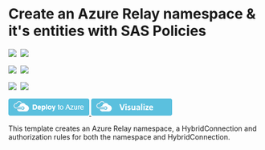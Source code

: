 # Create an Azure Relay namespace & it's entities with SAS Policies

<IMG SRC="https://azurequickstartsservice.blob.core.windows.net/badges/301-azure-relay-create-authrule-namespace-and-hybridconnection/PublicLastTestDate.svg" />&nbsp;
<IMG SRC="https://azurequickstartsservice.blob.core.windows.net/badges/301-azure-relay-create-authrule-namespace-and-hybridconnection/PublicDeployment.svg" />&nbsp;

<IMG SRC="https://azurequickstartsservice.blob.core.windows.net/badges/301-azure-relay-create-authrule-namespace-and-hybridconnection/FairfaxLastTestDate.svg" />&nbsp;
<IMG SRC="https://azurequickstartsservice.blob.core.windows.net/badges/301-azure-relay-create-authrule-namespace-and-hybridconnection/FairfaxDeployment.svg" />&nbsp;

<IMG SRC="https://azurequickstartsservice.blob.core.windows.net/badges/301-azure-relay-create-authrule-namespace-and-hybridconnection/BestPracticeResult.svg" />&nbsp;
<IMG SRC="https://azurequickstartsservice.blob.core.windows.net/badges/301-azure-relay-create-authrule-namespace-and-hybridconnection/CredScanResult.svg" />&nbsp;

<a href="https://portal.azure.com/#create/Microsoft.Template/uri/https%3A%2F%2Fraw.githubusercontent.com%2FAzure%2Fazure-quickstart-templates%2Fmaster%2F301-azure-relay-create-authrule-namespace-and-hybridconnection%2Fazuredeploy.json" target="_blank">
    <img src="https://raw.githubusercontent.com/Azure/azure-quickstart-templates/master/1-CONTRIBUTION-GUIDE/images/deploytoazure.png"/>
</a>

<a href="http://armviz.io/#/?load=https%3A%2F%2Fraw.githubusercontent.com%2FAzure%2Fazure-quickstart-templates%2Fmaster%2F301-azure-relay-create-authrule-namespace-and-hybridconnection%2Fazuredeploy.json" target="_blank">
    <img src="https://raw.githubusercontent.com/Azure/azure-quickstart-templates/master/1-CONTRIBUTION-GUIDE/images/visualizebutton.png"/>
</a>

This template creates an Azure Relay namespace, a HybridConnection and authorization rules for both the namespace and HybridConnection.

